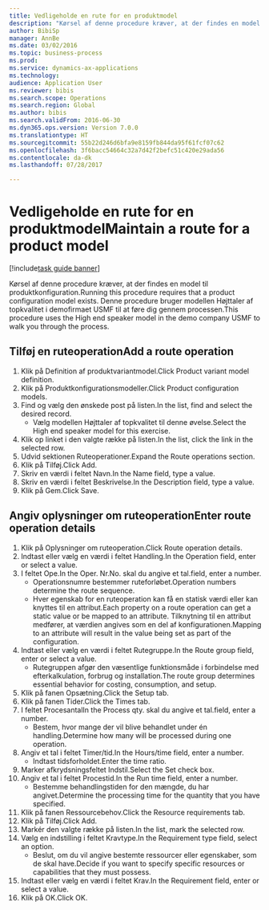 ```yaml
--- 
title: Vedligeholde en rute for en produktmodel
description: "Kørsel af denne procedure kræver, at der findes en model til produktkonfiguration."
author: BibiSp
manager: AnnBe
ms.date: 03/02/2016
ms.topic: business-process
ms.prod: 
ms.service: dynamics-ax-applications
ms.technology: 
audience: Application User
ms.reviewer: bibis
ms.search.scope: Operations
ms.search.region: Global
ms.author: bibis
ms.search.validFrom: 2016-06-30
ms.dyn365.ops.version: Version 7.0.0
ms.translationtype: HT
ms.sourcegitcommit: 55b22d246d6bfa9e8159fb844da95f61fcf07c62
ms.openlocfilehash: 3f6bacc54664c32a7d42f2befc51c420e29ada56
ms.contentlocale: da-dk
ms.lasthandoff: 07/28/2017

---
```

# <a name="maintain-a-route-for-a-product-model"></a><span data-ttu-id="1b51b-103">Vedligeholde en rute for en produktmodel</span><span class="sxs-lookup"><span data-stu-id="1b51b-103">Maintain a route for a product model</span></span>

[!include[task guide banner](../../includes/task-guide-banner.md)]

<span data-ttu-id="1b51b-104">Kørsel af denne procedure kræver, at der findes en model til produktkonfiguration.</span><span class="sxs-lookup"><span data-stu-id="1b51b-104">Running this procedure requires that a product configuration model exists.</span></span> <span data-ttu-id="1b51b-105">Denne procedure bruger modellen Højttaler af topkvalitet i demofirmaet USMF til at føre dig gennem processen.</span><span class="sxs-lookup"><span data-stu-id="1b51b-105">This procedure uses the High end speaker model in the demo company USMF to walk you through the process.</span></span>


## <a name="add-a-route-operation"></a><span data-ttu-id="1b51b-106">Tilføj en ruteoperation</span><span class="sxs-lookup"><span data-stu-id="1b51b-106">Add a route operation</span></span>
1. <span data-ttu-id="1b51b-107">Klik på Definition af produktvariantmodel.</span><span class="sxs-lookup"><span data-stu-id="1b51b-107">Click Product variant model definition.</span></span>
2. <span data-ttu-id="1b51b-108">Klik på Produktkonfigurationsmodeller.</span><span class="sxs-lookup"><span data-stu-id="1b51b-108">Click Product configuration models.</span></span>
3. <span data-ttu-id="1b51b-109">Find og vælg den ønskede post på listen.</span><span class="sxs-lookup"><span data-stu-id="1b51b-109">In the list, find and select the desired record.</span></span>
    * <span data-ttu-id="1b51b-110">Vælg modellen Højttaler af topkvalitet til denne øvelse.</span><span class="sxs-lookup"><span data-stu-id="1b51b-110">Select the High end speaker model for this exercise.</span></span>  
4. <span data-ttu-id="1b51b-111">Klik op linket i den valgte række på listen.</span><span class="sxs-lookup"><span data-stu-id="1b51b-111">In the list, click the link in the selected row.</span></span>
5. <span data-ttu-id="1b51b-112">Udvid sektionen Ruteoperationer.</span><span class="sxs-lookup"><span data-stu-id="1b51b-112">Expand the Route operations section.</span></span>
6. <span data-ttu-id="1b51b-113">Klik på Tilføj.</span><span class="sxs-lookup"><span data-stu-id="1b51b-113">Click Add.</span></span>
7. <span data-ttu-id="1b51b-114">Skriv en værdi i feltet Navn.</span><span class="sxs-lookup"><span data-stu-id="1b51b-114">In the Name field, type a value.</span></span>
8. <span data-ttu-id="1b51b-115">Skriv en værdi i feltet Beskrivelse.</span><span class="sxs-lookup"><span data-stu-id="1b51b-115">In the Description field, type a value.</span></span>
9. <span data-ttu-id="1b51b-116">Klik på Gem.</span><span class="sxs-lookup"><span data-stu-id="1b51b-116">Click Save.</span></span>

## <a name="enter-route-operation-details"></a><span data-ttu-id="1b51b-117">Angiv oplysninger om ruteoperation</span><span class="sxs-lookup"><span data-stu-id="1b51b-117">Enter route operation details</span></span>
1. <span data-ttu-id="1b51b-118">Klik på Oplysninger om ruteoperation.</span><span class="sxs-lookup"><span data-stu-id="1b51b-118">Click Route operation details.</span></span>
2. <span data-ttu-id="1b51b-119">Indtast eller vælg en værdi i feltet Handling.</span><span class="sxs-lookup"><span data-stu-id="1b51b-119">In the Operation field, enter or select a value.</span></span>
3. <span data-ttu-id="1b51b-120">I feltet Ope.</span><span class="sxs-lookup"><span data-stu-id="1b51b-120">In the Oper.</span></span> <span data-ttu-id="1b51b-121">Nr.</span><span class="sxs-lookup"><span data-stu-id="1b51b-121">No.</span></span> <span data-ttu-id="1b51b-122">skal du angive et tal.</span><span class="sxs-lookup"><span data-stu-id="1b51b-122">field, enter a number.</span></span>
    * <span data-ttu-id="1b51b-123">Operationsnumre bestemmer ruteforløbet.</span><span class="sxs-lookup"><span data-stu-id="1b51b-123">Operation numbers determine the route sequence.</span></span>  
    * <span data-ttu-id="1b51b-124">Hver egenskab for en ruteoperation kan få en statisk værdi eller kan knyttes til en attribut.</span><span class="sxs-lookup"><span data-stu-id="1b51b-124">Each property on a route operation can get a static value or be mapped to an attribute.</span></span> <span data-ttu-id="1b51b-125">Tilknytning til en attribut medfører, at værdien angives som en del af konfigurationen.</span><span class="sxs-lookup"><span data-stu-id="1b51b-125">Mapping to an attribute will result in the value being set as part of the configuration.</span></span>  
4. <span data-ttu-id="1b51b-126">Indtast eller vælg en værdi i feltet Rutegruppe.</span><span class="sxs-lookup"><span data-stu-id="1b51b-126">In the Route group field, enter or select a value.</span></span>
    * <span data-ttu-id="1b51b-127">Rutegruppen afgør den væsentlige funktionsmåde i forbindelse med efterkalkulation, forbrug og installation.</span><span class="sxs-lookup"><span data-stu-id="1b51b-127">The route group determines essential behavior for costing, consumption, and setup.</span></span>  
5. <span data-ttu-id="1b51b-128">Klik på fanen Opsætning.</span><span class="sxs-lookup"><span data-stu-id="1b51b-128">Click the Setup tab.</span></span>
6. <span data-ttu-id="1b51b-129">Klik på fanen Tider.</span><span class="sxs-lookup"><span data-stu-id="1b51b-129">Click the Times tab.</span></span>
7. <span data-ttu-id="1b51b-130">I feltet Procesantal</span><span class="sxs-lookup"><span data-stu-id="1b51b-130">In the Process qty.</span></span> <span data-ttu-id="1b51b-131">skal du angive et tal.</span><span class="sxs-lookup"><span data-stu-id="1b51b-131">field, enter a number.</span></span>
    * <span data-ttu-id="1b51b-132">Bestem, hvor mange der vil blive behandlet under én handling.</span><span class="sxs-lookup"><span data-stu-id="1b51b-132">Determine how many will be processed during one operation.</span></span>  
8. <span data-ttu-id="1b51b-133">Angiv et tal i feltet Timer/tid.</span><span class="sxs-lookup"><span data-stu-id="1b51b-133">In the Hours/time field, enter a number.</span></span>
    * <span data-ttu-id="1b51b-134">Indtast tidsforholdet.</span><span class="sxs-lookup"><span data-stu-id="1b51b-134">Enter the time ratio.</span></span>  
9. <span data-ttu-id="1b51b-135">Marker afkrydsningsfeltet Indstil.</span><span class="sxs-lookup"><span data-stu-id="1b51b-135">Select the Set check box.</span></span>
10. <span data-ttu-id="1b51b-136">Angiv et tal i feltet Procestid.</span><span class="sxs-lookup"><span data-stu-id="1b51b-136">In the Run time field, enter a number.</span></span>
    * <span data-ttu-id="1b51b-137">Bestemme behandlingstiden for den mængde, du har angivet.</span><span class="sxs-lookup"><span data-stu-id="1b51b-137">Determine the processing time for the quantity that you have specified.</span></span>  
11. <span data-ttu-id="1b51b-138">Klik på fanen Ressourcebehov.</span><span class="sxs-lookup"><span data-stu-id="1b51b-138">Click the Resource requirements tab.</span></span>
12. <span data-ttu-id="1b51b-139">Klik på Tilføj.</span><span class="sxs-lookup"><span data-stu-id="1b51b-139">Click Add.</span></span>
13. <span data-ttu-id="1b51b-140">Markér den valgte række på listen.</span><span class="sxs-lookup"><span data-stu-id="1b51b-140">In the list, mark the selected row.</span></span>
14. <span data-ttu-id="1b51b-141">Vælg en indstilling i feltet Kravtype.</span><span class="sxs-lookup"><span data-stu-id="1b51b-141">In the Requirement type field, select an option.</span></span>
    * <span data-ttu-id="1b51b-142">Beslut, om du vil angive bestemte ressourcer eller egenskaber, som de skal have.</span><span class="sxs-lookup"><span data-stu-id="1b51b-142">Decide if you want to specify specific resources or capabilities that they must possess.</span></span>  
15. <span data-ttu-id="1b51b-143">Indtast eller vælg en værdi i feltet Krav.</span><span class="sxs-lookup"><span data-stu-id="1b51b-143">In the Requirement field, enter or select a value.</span></span>
16. <span data-ttu-id="1b51b-144">Klik på OK.</span><span class="sxs-lookup"><span data-stu-id="1b51b-144">Click OK.</span></span>


